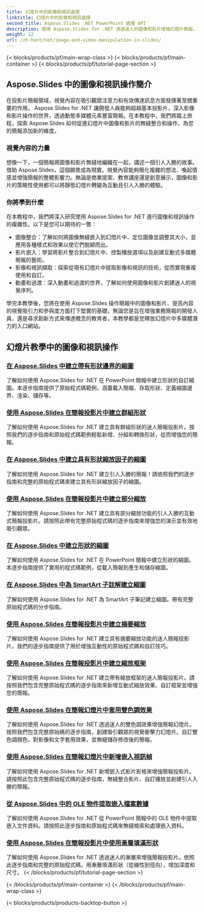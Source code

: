 ```yaml
---
title: 幻燈片中的影像和視訊處理
linktitle: 幻燈片中的影像和視訊處理
second_title: Aspose.Slides .NET PowerPoint 處理 API
description: 使用 Aspose.Slides for .NET 透過迷人的圖像和影片增強幻燈片簡報。逐步學習如何操作幻燈片中的圖像和影片以獲得具有視覺吸引力的內容。
weight: 12
url: /zh-hant/net/image-and-video-manipulation-in-slides/
---
```


{< blocks/products/pf/main-wrap-class >}
{< blocks/products/pf/main-container >}
{< blocks/products/pf/tutorial-page-section >}


## Aspose.Slides 中的圖像和視訊操作簡介

在投影片簡報領域，視覺內容在吸引觀眾注意力和有效傳達訊息方面發揮著至關重要的作用。 Aspose.Slides for .NET 讓開發人員能夠超越基本投影片，深入影像和影片操作的世界，透過動態多媒體元素豐富簡報。在本教程中，我們將踏上旅程，探索 Aspose.Slides 如何促進幻燈片中圖像和影片的無縫整合和操作，為您的簡報添加新的維度。

### 視覺內容的力量

想像一下，一個簡報將圖像和影片無縫地編織在一起，講述一個引人入勝的故事。借助 Aspose.Slides，這個願景成為現實。視覺內容能夠簡化複雜的想法、喚起情感並增強簡報的整體影響力。無論是商業提案、教育講座還是創意展示，圖像和影片的策略性使用都可以將靜態幻燈片轉變為互動且引人入勝的體驗。

### 你將學到什麼

在本教程中，我們將深入研究使用 Aspose.Slides for .NET 進行圖像和視訊操作的複雜性。以下是您可以期待的一瞥：

- 圖像整合：了解如何將圖像無縫嵌入到幻燈片中、定位圖像並調整其大小，並應用各種樣式和效果以使它們脫穎而出。
- 影片嵌入：學習將影片整合到幻燈片中、控製播放選項以及創建互動式多媒體簡報的藝術。
- 影像和視訊擷取：探索從現有幻燈片中提取影像和視訊的技術，從而實現重複使用和自訂。
- 動畫和過渡：深入動畫和過渡的世界，了解如何使用圖像和影片創建迷人的視覺序列。

學完本教學後，您將在使用 Aspose.Slides 操作簡報中的圖像和影片、提高內容的視覺吸引力和參與度方面打下堅實的基礎。無論您是旨在增強業務簡報的開發人員，還是尋求創新方式來傳達概念的教育者，本教學都是您釋放幻燈片中多媒體潛力的入口網站。


## 幻燈片教學中的圖像和視訊操作
### [在 Aspose.Slides 中建立帶有形狀邊界的縮圖](./creating-thumbnail-bounds-shape/)
了解如何使用 Aspose.Slides for .NET 在 PowerPoint 簡報中建立形狀的自訂縮圖。本逐步指南提供了原始程式碼範例，涵蓋載入簡報、存取形狀、定義縮圖邊界、渲染、儲存等。
### [使用 Aspose.Slides 在簡報投影片中建立群組形狀](./creating-group-shapes/)
了解如何使用 Aspose.Slides for .NET 建立具有群組形狀的迷人簡報投影片。按照我們的逐步指南和原始程式碼範例輕鬆新增、分組和轉換形狀，從而增強您的簡報。
### [在 Aspose.Slides 中建立具有形狀縮放因子的縮圖](./creating-thumbnail-scaling-factor-shape/)
了解如何使用 Aspose.Slides for .NET 建立引人入勝的簡報！請依照我們的逐步指南和完整的原始程式碼來建立具有形狀縮放因子的縮圖。
### [使用 Aspose.Slides 在簡報投影片中建立部分縮放](./creating-section-zoom/)
了解如何使用 Aspose.Slides for .NET 建立具有部分縮放功能的引人入勝的互動式簡報投影片。請按照此帶有完整原始程式碼的逐步指南來增強您的演示並有效地吸引觀眾。
### [在 Aspose.Slides 中建立形狀的縮圖](./creating-thumbnail-shape/)
了解如何使用 Aspose.Slides for .NET 在 PowerPoint 簡報中建立形狀的縮圖。本逐步指南提供了實用的程式碼範例，從載入簡報到產生和儲存縮圖。
### [在 Aspose.Slides 中為 SmartArt 子註解建立縮圖](./creating-thumbnail-smartart-child-note/)
了解如何使用 Aspose.Slides for .NET 為 SmartArt 子筆記建立縮圖。帶有完整原始程式碼的分步指南。
### [使用 Aspose.Slides 在簡報投影片中建立摘要縮放](./creating-summary-zoom/)
了解如何使用 Aspose.Slides for .NET 建立具有摘要縮放功能的迷人簡報投影片。我們的逐步指南提供了用於增強互動性的原始程式碼和自訂技巧。
### [使用 Aspose.Slides 在簡報投影片中建立縮放框架](./creating-zoom-frame/)
了解如何使用 Aspose.Slides for .NET 建立帶有縮放框架的迷人簡報投影片。請按照我們包含完整原始程式碼的逐步指南來新增互動式縮放效果、自訂框架並增強您的簡報。
### [使用 Aspose.Slides 在簡報幻燈片中套用雙色調效果](./applying-duotone-effects/)
了解如何使用 Aspose.Slides for .NET 透過迷人的雙色調效果增強簡報幻燈片。按照我們包含完整原始碼的逐步指南，創建吸引觀眾的視覺衝擊力幻燈片。自訂雙色調顏色，對影像和文字套用效果，並無縫儲存修改後的簡報。
### [使用 Aspose.Slides 在簡報幻燈片中新增嵌入視訊幀](./adding-embedded-video-frame/)
了解如何使用 Aspose.Slides for .NET 新增嵌入式影片影格來增強簡報投影片。請按照此包含完整原始程式碼的逐步指南，無縫整合影片、自訂播放並創建引人入勝的簡報。
### [從 Aspose.Slides 中的 OLE 物件提取嵌入檔案數據](./extracting-embedded-file-data-ole-object/)
了解如何使用 Aspose.Slides for .NET 從 PowerPoint 簡報中的 OLE 物件中提取嵌入文件資料。請按照此逐步指南和原始程式碼來無縫檢索和處理嵌入資料。
### [使用 Aspose.Slides 在簡報投影片中使用漸層填滿形狀](./filling-shapes-gradient/)
了解如何使用 Aspose.Slides for .NET 透過迷人的漸層來增強簡報投影片。依照此逐步指南和完整的原始程式碼，用漸層填滿形狀（從線性到徑向），增加深度和尺寸。
{< /blocks/products/pf/tutorial-page-section >}

{< /blocks/products/pf/main-container >}
{< /blocks/products/pf/main-wrap-class >}

{< blocks/products/products-backtop-button >}
